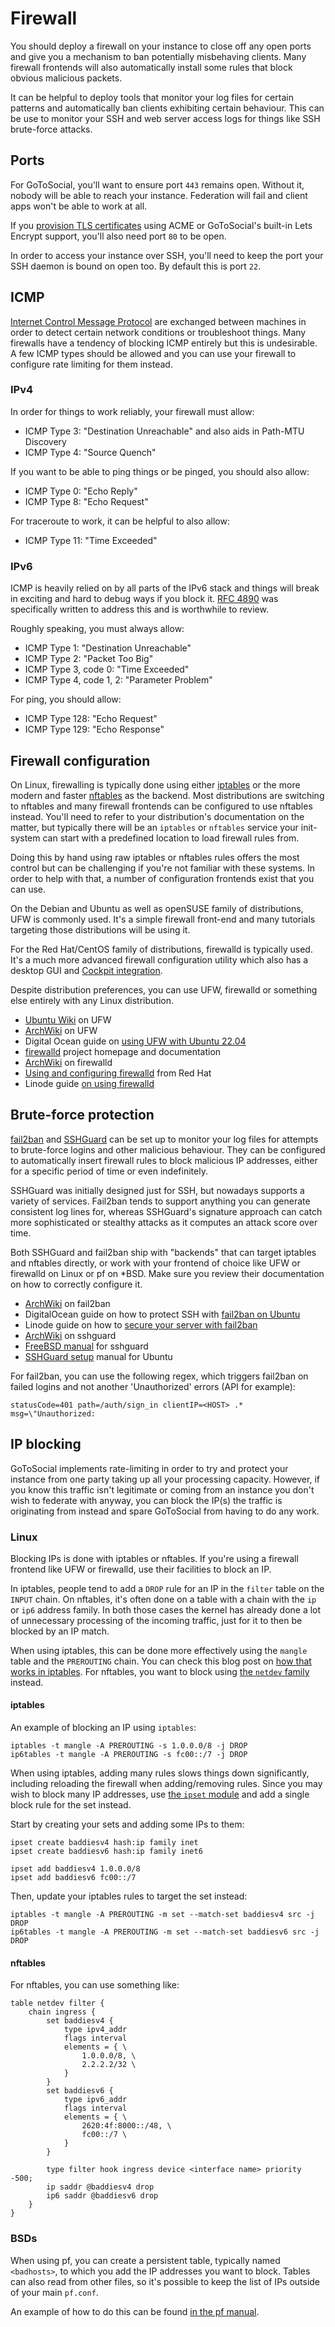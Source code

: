# Firewall

You should deploy a firewall on your instance to close off any open ports and give you a mechanism to ban potentially misbehaving clients. Many firewall frontends will also automatically install some rules that block obvious malicious packets.

It can be helpful to deploy tools that monitor your log files for certain patterns and automatically ban clients exhibiting certain behaviour. This can be use to monitor your SSH and web server access logs for things like SSH brute-force attacks.

## Ports

For GoToSocial, you'll want to ensure port `443` remains open. Without it, nobody will be able to reach your instance. Federation will fail and client apps won't be able to work at all.

If you [provision TLS certificates](../certificates.md) using ACME or GoToSocial's built-in Lets Encrypt support, you'll also need port `80` to be open.

In order to access your instance over SSH, you'll need to keep the port your SSH daemon is bound on open too. By default this is port `22`.

## ICMP

[Internet Control Message Protocol](https://en.wikipedia.org/wiki/Internet_Control_Message_Protocol) are exchanged between machines in order to detect certain network conditions or troubleshoot things. Many firewalls have a tendency of blocking ICMP entirely but this is undesirable. A few ICMP types should be allowed and you can use your firewall to configure rate limiting for them instead.

### IPv4

In order for things to work reliably, your firewall must allow:

* ICMP Type 3: "Destination Unreachable" and also aids in Path-MTU Discovery
* ICMP Type 4: "Source Quench"

If you want to be able to ping things or be pinged, you should also allow:

* ICMP Type 0: "Echo Reply"
* ICMP Type 8: "Echo Request"

For traceroute to work, it can be helpful to also allow:

* ICMP Type 11: "Time Exceeded"

### IPv6

ICMP is heavily relied on by all parts of the IPv6 stack and things will break in exciting and hard to debug ways if you block it. [RFC 4890](https://www.rfc-editor.org/rfc/rfc4890) was specifically written to address this and is worthwhile to review.

Roughly speaking, you must always allow:

* ICMP Type 1: "Destination Unreachable"
* ICMP Type 2: "Packet Too Big"
* ICMP Type 3, code 0: "Time Exceeded"
* ICMP Type 4, code 1, 2: "Parameter Problem"

For ping, you should allow:

* ICMP Type 128: "Echo Request"
* ICMP Type 129: "Echo Response"

## Firewall configuration

On Linux, firewalling is typically done using either [iptables](https://en.wikipedia.org/wiki/Iptables) or the more modern and faster [nftables](https://en.wikipedia.org/wiki/Nftables) as the backend. Most distributions are switching to nftables and many firewall frontends can be configured to use nftables instead. You'll need to refer to your distribution's documentation on the matter, but typically there will be an `iptables` or `nftables` service your init-system can start with a predefined location to load firewall rules from.

Doing this by hand using raw iptables or nftables rules offers the most control but can be challenging if you're not familiar with these systems. In order to help with that, a number of configuration frontends exist that you can use.

On the Debian and Ubuntu as well as openSUSE family of distributions, UFW is commonly used. It's a simple firewall front-end and many tutorials targeting those distributions will be using it.

For the Red Hat/CentOS family of distributions, firewalld is typically used. It's a much more advanced firewall configuration utility which also has a desktop GUI and [Cockpit integration](https://cockpit-project.org/).

Despite distribution preferences, you can use UFW, firewalld or something else entirely with any Linux distribution.

* [Ubuntu Wiki](https://wiki.ubuntu.com/UncomplicatedFirewall?action=show&redirect=UbuntuFirewall) on UFW
* [ArchWiki](https://wiki.archlinux.org/title/Uncomplicated_Firewall) on UFW
* Digital Ocean guide on [using UFW with Ubuntu 22.04](https://www.digitalocean.com/community/tutorials/how-to-set-up-a-firewall-with-ufw-on-ubuntu-22-04)
* [firewalld](https://firewalld.org/) project homepage and documentation
* [ArchWiki](https://wiki.archlinux.org/title/firewalld) on firewalld
* [Using and configuring firewalld](https://access.redhat.com/documentation/en-us/red_hat_enterprise_linux/9/html/configuring_firewalls_and_packet_filters/using-and-configuring-firewalld_firewall-packet-filters) from Red Hat
* Linode guide [on using firewalld](https://www.linode.com/docs/guides/introduction-to-firewalld-on-centos/)

## Brute-force protection

[fail2ban](https://www.fail2ban.org) and [SSHGuard](https://www.sshguard.net/) can be set up to monitor your log files for attempts to brute-force logins and other malicious behaviour. They can be configured to automatically insert firewall rules to block malicious IP addresses, either for a specific period of time or even indefinitely.

SSHGuard was initially designed just for SSH, but nowadays supports a variety of services. Fail2ban tends to support anything you can generate consistent log lines for, whereas SSHGuard's signature approach can catch more sophisticated or stealthy attacks as it computes an attack score over time.

Both SSHGuard and fail2ban ship with "backends" that can target iptables and nftables directly, or work with your frontend of choice like UFW or firewalld on Linux or pf on \*BSD. Make sure you review their documentation on how to correctly configure it.

* [ArchWiki](https://wiki.archlinux.org/title/Fail2ban) on fail2ban
* DigitalOcean guide on how to protect SSH with [fail2ban on Ubuntu](https://www.digitalocean.com/community/tutorial_collections/how-to-protect-ssh-with-fail2ban)
* Linode guide on how to [secure your server with fail2ban](https://www.linode.com/docs/guides/using-fail2ban-to-secure-your-server-a-tutorial/)
* [ArchWiki](https://wiki.archlinux.org/title/sshguard) on sshguard
* [FreeBSD manual](https://man.freebsd.org/cgi/man.cgi?query=sshguard&sektion=8&manpath=FreeBSD+13.2-RELEASE+and+Ports) for sshguard
* [SSHGuard setup](https://manpages.ubuntu.com/manpages/lunar/en/man7/sshguard-setup.7.html) manual for Ubuntu

For fail2ban, you can use the following regex, which triggers fail2ban on failed logins and not another 'Unauthorized' errors (API for example):

```regex
statusCode=401 path=/auth/sign_in clientIP=<HOST> .* msg=\"Unauthorized:
```

## IP blocking

GoToSocial implements rate-limiting in order to try and protect your instance from one party taking up all your processing capacity. However, if you know this traffic isn't legitimate or coming from an instance you don't wish to federate with anyway, you can block the IP(s) the traffic is originating from instead and spare GoToSocial from having to do any work.

### Linux

Blocking IPs is done with iptables or nftables. If you're using a firewall frontend like UFW or firewalld, use their facilities to block an IP.

In iptables, people tend to add a `DROP` rule for an IP in the `filter` table on the `INPUT` chain. On nftables, it's often done on a table with a chain with the `ip` or `ip6` address family. In both those cases the kernel has already done a lot of unnecessary processing of the incoming traffic, just for it to then be blocked by an IP match.

When using iptables, this can be done more effectively using the `mangle` table and the `PREROUTING` chain. You can check this blog post on [how that works in iptables][iptblock]. For nftables, you want to block using [the `netdev` family][nftnetdev] instead.

[iptblock]: https://javapipe.com/blog/iptables-ddos-protection/
[nftnetdev]: https://wiki.nftables.org/wiki-nftables/index.php/Nftables_families#netdev

#### iptables

An example of blocking an IP using `iptables`:

```
iptables -t mangle -A PREROUTING -s 1.0.0.0/8 -j DROP
ip6tables -t mangle -A PREROUTING -s fc00::/7 -j DROP
```

When using iptables, adding many rules slows things down significantly, including reloading the firewall when adding/removing rules. Since you may wish to block many IP addresses, use [the `ipset` module][ipset] and add a single block rule for the set instead.

[ipset]: https://ipset.netfilter.org/ipset.man.html

Start by creating your sets and adding some IPs to them:

```
ipset create baddiesv4 hash:ip family inet
ipset create baddiesv6 hash:ip family inet6

ipset add baddiesv4 1.0.0.0/8
ipset add baddiesv6 fc00::/7
```

Then, update your iptables rules to target the set instead:
```
iptables -t mangle -A PREROUTING -m set --match-set baddiesv4 src -j DROP
ip6tables -t mangle -A PREROUTING -m set --match-set baddiesv6 src -j DROP
```

#### nftables

For nftables, you can use something like:

```
table netdev filter {
    chain ingress {
        set baddiesv4 {
            type ipv4_addr
            flags interval
            elements = { \
                1.0.0.0/8, \
                2.2.2.2/32 \
            }
        }
        set baddiesv6 {
            type ipv6_addr
            flags interval
            elements = { \
                2620:4f:8000::/48, \
                fc00::/7 \
            }
        }

        type filter hook ingress device <interface name> priority -500;
        ip saddr @baddiesv4 drop
        ip6 saddr @baddiesv6 drop
    }
}
```

### BSDs

When using pf, you can create a persistent table, typically named `<badhosts>`, to which you add the IP addresses you want to block. Tables can also read from other files, so it's possible to keep the list of IPs outside of your main `pf.conf`.

An example of how to do this can be found [in the pf manual][manpf].

[manpf]: https://man.openbsd.org/pf.conf#TABLES
